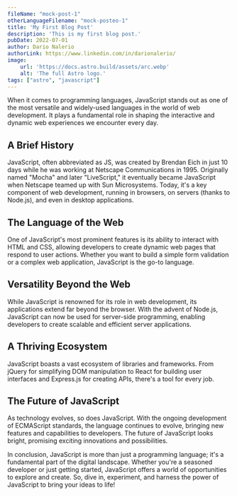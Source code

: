 ```yaml
---
fileName: "mock-post-1"
otherLanguageFilename: "mock-posteo-1"
title: 'My First Blog Post'
description: 'This is my first blog post.'
pubDate: 2022-07-01
author: Dario Nalerio
authorLink: https://www.linkedin.com/in/darionalerio/
image:
    url: 'https://docs.astro.build/assets/arc.webp'
    alt: 'The full Astro logo.'
tags: ["astro", "javascript"]
---
```



When it comes to programming languages, JavaScript stands out as one of the most versatile and widely-used languages in the world of web development. It plays a fundamental role in shaping the interactive and dynamic web experiences we encounter every day.

## A Brief History

JavaScript, often abbreviated as JS, was created by Brendan Eich in just 10 days while he was working at Netscape Communications in 1995. Originally named "Mocha" and later "LiveScript," it eventually became JavaScript when Netscape teamed up with Sun Microsystems. Today, it's a key component of web development, running in browsers, on servers (thanks to Node.js), and even in desktop applications.

## The Language of the Web

One of JavaScript's most prominent features is its ability to interact with HTML and CSS, allowing developers to create dynamic web pages that respond to user actions. Whether you want to build a simple form validation or a complex web application, JavaScript is the go-to language.

## Versatility Beyond the Web

While JavaScript is renowned for its role in web development, its applications extend far beyond the browser. With the advent of Node.js, JavaScript can now be used for server-side programming, enabling developers to create scalable and efficient server applications.

## A Thriving Ecosystem

JavaScript boasts a vast ecosystem of libraries and frameworks. From jQuery for simplifying DOM manipulation to React for building user interfaces and Express.js for creating APIs, there's a tool for every job.

## The Future of JavaScript

As technology evolves, so does JavaScript. With the ongoing development of ECMAScript standards, the language continues to evolve, bringing new features and capabilities to developers. The future of JavaScript looks bright, promising exciting innovations and possibilities.

In conclusion, JavaScript is more than just a programming language; it's a fundamental part of the digital landscape. Whether you're a seasoned developer or just getting started, JavaScript offers a world of opportunities to explore and create. So, dive in, experiment, and harness the power of JavaScript to bring your ideas to life!

